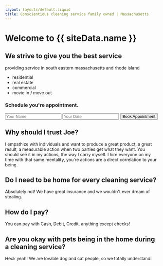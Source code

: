 ```yaml
---
layout: layouts/default.liquid
title: Conscientious cleaning service family owned | Massachusetts
---
```


# Welcome to {{ siteData.name }}

## We strive to give you the best service

providing service in south eastern massachusetts and rhode island

* residential
* real estate
* commercial
* movie in / move out

### Schedule you're appointment.

<p [text]="'Thanks, ' + subscribe +'! You have successfully made an appointment for ' + date + ''"></p>
<form method="post" action-xhr="/"  on="submit-success: AMP.setState({'subscribe': event.response.name, 'date': event.response.date})" target="_blank">
  <input type="text" name="name" placeholder="Your Name" required />
  <amp-date-picker
    type="single"
    mode="overlay"
    layout="container"
    input-selector="[name=date]"
  >
    <input type="text" name="date" placeholder="Your Date" />
  </amp-date-picker>
  <input type="submit" value="Book Appointment" />
</form>

<amp-carousel 
  layout="responsive" 
  width="1200" 
  height="400" 
  controls
  data-next-button-aria-label="Go to next slide"
  data-previous-button-aria-label="Go to previous slide"
  type="slides">
  <amp-img src="https://i.picsum.photos/id/164/1200/400.jpg" alt="an image" width="1200" height="400"></amp-img>
  <amp-img src="https://i.picsum.photos/id/164/1200/400.jpg" alt="an image" width="1200" height="400"></amp-img>
  <amp-img src="https://i.picsum.photos/id/164/1200/400.jpg" alt="an image" width="1200" height="400"></amp-img>
  <amp-img src="https://i.picsum.photos/id/164/1200/400.jpg" alt="an image" width="1200" height="400"></amp-img>
</amp-carousel>


<amp-accordion id="my-accordion" disable-session-states>
  <section expanded>
    <h2>Why should I trust Joe?
      <span class="accordion-header-indicator"></span>
    </h2>
    <p>I empathize with individuals and want to produce a great product, a great result, a measurable action when two parties get what they want. You should see it in my actions, the way I carry myself.  I hire everyone on my time with that same mentality, you're actions are a direct correlation to your being.</p>
  </section>
  <section>
    <h2>Do I need to be home for every cleaning service?
      <span class="accordion-header-indicator"></span>
    </h2>
    <p>Absolutely not!  We have great insurance and we wouldn't ever dream of stealing.</p>
  </section>
  <section>
    <h2>How do I pay?
    </h2>
    <p>You can pay with Cash, Debit, Credit, anything except checks!</p>
  </section>
  <section>
    <h2>Are you okay with pets being in the home during a cleaning service?
      <span class="accordion-header-indicator"></span>
    </h2>
    <p>
    Heck yeah!  We are lovable dog and cat people, so we totally understand! 
    </p>
  </section>
</amp-accordion>